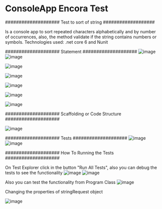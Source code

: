 # ConsoleApp Encora Test
#################### Test to sort of string ###################

Is a console app to sort repeated characters alphabetically and by number of occurrences, also, the method validate if the string contains numbers or symbols.
Technologies used: .net core 6 and Nunit

#################### Statement ####################
![image](https://user-images.githubusercontent.com/196637/190313932-f99ff0c6-fa8f-433c-8a96-d45a7f080ec7.png)
![image](https://user-images.githubusercontent.com/196637/191637136-361c3143-f044-4cb6-bcda-bb7d85ea3e32.png)

![image](https://user-images.githubusercontent.com/196637/191637151-d1ef75d8-ba22-48b6-bfa4-687ce5a85167.png)

![image](https://user-images.githubusercontent.com/196637/191637162-e5bedcae-0bc7-4147-aae2-574c50c3d477.png)

![image](https://user-images.githubusercontent.com/196637/191637176-962cafc1-2e66-4562-8100-2f7e4e5e4c12.png)

![image](https://user-images.githubusercontent.com/196637/191637187-b5e2c169-a2bd-4a1b-a742-ae40f1f37622.png)

![image](https://user-images.githubusercontent.com/196637/191637199-3ed32175-7fa5-456f-89d3-d61f21eaecc7.png)

#################### Scaffolding or Code Structure ####################

![image](https://user-images.githubusercontent.com/196637/191636357-ae8b7e79-781f-49a1-b420-8bb8b4b42850.png)

#################### Tests ####################
![image](https://user-images.githubusercontent.com/196637/191636466-10618125-d809-4a03-90f9-efd59c55bd1b.png)
![image](https://user-images.githubusercontent.com/196637/191636540-cf8032f9-ec5b-4c65-954a-069ff3938669.png)


#################### How To Running the Tests ####################

On Test Explorer click in the button "Run All Tests", also you can debug the tests to see the functionality
![image](https://user-images.githubusercontent.com/196637/191076243-f44814f7-9760-47c5-b6c5-9474b682e116.png)
![image](https://user-images.githubusercontent.com/196637/191636592-f86b5324-79fa-4aa6-bb76-c006c8eceb98.png)


Also you can test the functionality from Program Class
![image](https://user-images.githubusercontent.com/196637/191636700-3ebf0b9f-1df8-42b2-ba42-add52bfc06eb.png)


Changing the properties of stringRequest object

![image](https://user-images.githubusercontent.com/196637/191636820-78dea7a4-c63d-4ba1-862a-f0f4b98b685a.png)

